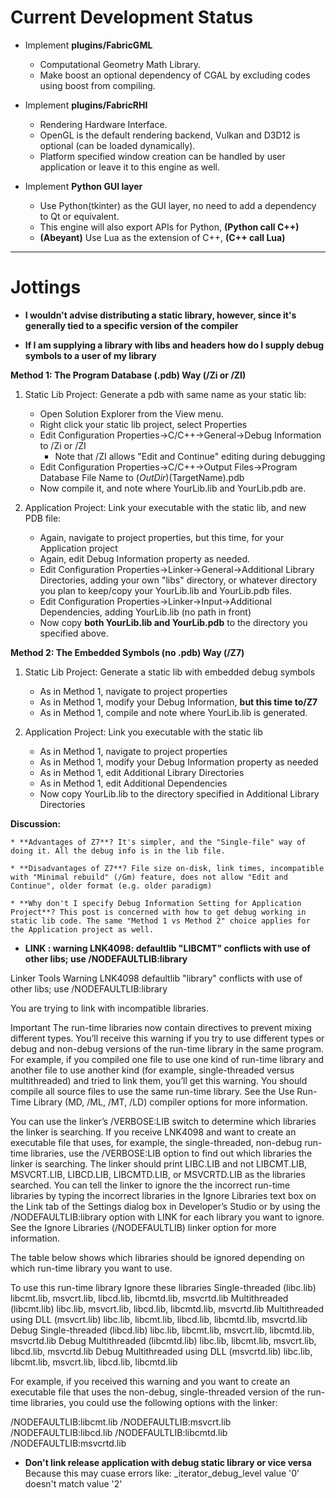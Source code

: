 
# Current Development Status

* Implement **plugins/FabricGML**
    - Computational Geometry Math Library.
    - Make boost an optional dependency of CGAL by excluding codes using boost from compiling.

* Implement **plugins/FabricRHI**
    - Rendering Hardware Interface.
    - OpenGL is the default rendering backend, Vulkan and D3D12 is optional (can be loaded dynamically).
    - Platform specified window creation can be handled by user application or leave it to this engine as well.

* Implement **Python GUI layer**
    - Use Python(tkinter) as the GUI layer, no need to add a dependency to Qt or equivalent.
    - This engine will also export APIs for Python, **(Python call C++)**
    - **(Abeyant)** Use Lua as the extension of C++,  **(C++ call Lua)**

---


# Jottings

* **I wouldn't advise distributing a static library, however, since it's generally tied to a specific version of the compiler**




* **If I am supplying a library with libs and headers how do I supply debug symbols to a user of my library**

**Method 1: The Program Database (.pdb) Way (/Zi or /ZI)**

1. Static Lib Project: Generate a pdb with same name as your static lib:

    - Open Solution Explorer from the View menu.
    - Right click your static lib project, select Properties
    - Edit Configuration Properties->C/C++->General->Debug Information to /Zi or /ZI
        - Note that /ZI allows "Edit and Continue" editing during debugging
    - Edit Configuration Properties->C/C++->Output Files->Program Database File Name to $(OutDir)$(TargetName).pdb
    - Now compile it, and note where YourLib.lib and YourLib.pdb are.

2. Application Project: Link your executable with the static lib, and new PDB file:

    - Again, navigate to project properties, but this time, for your Application project
    - Again, edit Debug Information property as needed.
    - Edit Configuration Properties->Linker->General->Additional Library Directories, adding your own "libs" directory, or whatever directory you plan to keep/copy your YourLib.lib and YourLib.pdb files.
    - Edit Configuration Properties->Linker->Input->Additional Dependencies, adding YourLib.lib (no path in front)
    - Now copy **both YourLib.lib and YourLib.pdb** to the directory you specified above.

**Method 2: The Embedded Symbols (no .pdb) Way (/Z7)**

1. Static Lib Project: Generate a static lib with embedded debug symbols

    - As in Method 1, navigate to project properties
    - As in Method 1, modify your Debug Information, **but this time to/Z7**
    - As in Method 1, compile and note where YourLib.lib is generated.

2. Application Project: Link you executable with the static lib

    - As in Method 1, navigate to project properties
    - As in Method 1, modify your Debug Information property as needed
    - As in Method 1, edit Additional Library Directories
    - As in Method 1, edit Additional Dependencies
    - Now copy YourLib.lib to the directory specified in Additional Library Directories
    
**Discussion:**

    * **Advantages of Z7**? It's simpler, and the "Single-file" way of doing it. All the debug info is in the lib file.

    * **Disadvantages of Z7**? File size on-disk, link times, incompatible with "Minimal rebuild" (/Gm) feature, does not allow "Edit and Continue", older format (e.g. older paradigm)

    * **Why don't I specify Debug Information Setting for Application Project**? This post is concerned with how to get debug working in static lib code. The same "Method 1 vs Method 2" choice applies for the Application project as well.




* **LINK : warning LNK4098: defaultlib "LIBCMT" conflicts with use of other libs; use /NODEFAULTLIB:library**

Linker Tools Warning LNK4098
defaultlib "library" conflicts with use of other libs; use /NODEFAULTLIB:library

You are trying to link with incompatible libraries.

Important   The run-time libraries now contain directives to prevent mixing different types. You’ll receive this warning if you try to use different types or debug and non-debug versions of the run-time library in the same program. For example, if you compiled one file to use one kind of run-time library and another file to use another kind (for example, single-threaded versus multithreaded) and tried to link them, you’ll get this warning. You should compile all source files to use the same run-time library. See the Use Run-Time Library (MD, /ML, /MT, /LD) compiler options for more information. 

You can use the linker’s /VERBOSE:LIB switch to determine which libraries the linker is searching. If you receive LNK4098 and want to create an executable file that uses, for example, the single-threaded, non-debug run-time libraries, use the /VERBOSE:LIB option to find out which libraries the linker is searching. The linker should print LIBC.LIB and not LIBCMT.LIB, MSVCRT.LIB, LIBCD.LIB, LIBCMTD.LIB, or MSVCRTD.LIB as the libraries searched. You can tell the linker to ignore the the incorrect run-time libraries by typing the incorrect libraries in the Ignore Libraries text box on the Link tab of the Settings dialog box in Developer’s Studio or by using the /NODEFAULTLIB:library option with LINK for each library you want to ignore. See the Ignore Libraries (/NODEFAULTLIB) linker option for more information.

The table below shows which libraries should be ignored depending on which run-time library you want to use.

To use this run-time library Ignore these libraries 
Single-threaded (libc.lib) libcmt.lib, msvcrt.lib, libcd.lib, libcmtd.lib, msvcrtd.lib 
Multithreaded (libcmt.lib) libc.lib, msvcrt.lib, libcd.lib, libcmtd.lib, msvcrtd.lib 
Multithreaded using DLL (msvcrt.lib) libc.lib, libcmt.lib, libcd.lib, libcmtd.lib, msvcrtd.lib 
Debug Single-threaded (libcd.lib) libc.lib, libcmt.lib, msvcrt.lib, libcmtd.lib, msvcrtd.lib 
Debug Multithreaded (libcmtd.lib) libc.lib, libcmt.lib, msvcrt.lib, libcd.lib, msvcrtd.lib 
Debug Multithreaded using DLL (msvcrtd.lib) libc.lib, libcmt.lib, msvcrt.lib, libcd.lib, libcmtd.lib 


For example, if you received this warning and you want to create an executable file that uses the non-debug, single-threaded version of the run-time libraries, you could use the following options with the linker:

/NODEFAULTLIB:libcmt.lib /NODEFAULTLIB:msvcrt.lib /NODEFAULTLIB:libcd.lib /NODEFAULTLIB:libcmtd.lib /NODEFAULTLIB:msvcrtd.lib




* **Don't link release application with debug static library or vice versa**
    Because this may cuase errors like: _iterator_debug_level value '0' doesn't match value '2'
